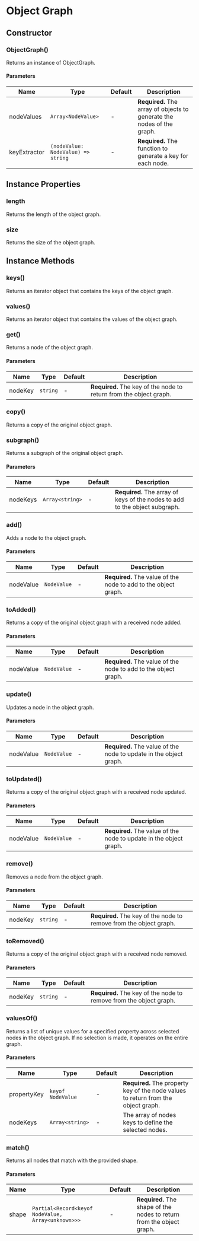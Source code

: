 <!-- markdownlint-disable-file no-duplicate-heading -->
# Object Graph

## Constructor

### ObjectGraph()

Returns an instance of ObjectGraph.

#### Parameters

| Name | Type | Default | Description |
| --- | --- | --- | --- |
| nodeValues | `Array<NodeValue>` | - | __Required.__ The array of objects to generate the nodes of the graph. |
| keyExtractor | `(nodeValue: NodeValue) => string` | - | __Required.__ The function to generate a key for each node. |

## Instance Properties

### length

Returns the length of the object graph.

### size

Returns the size of the object graph.

## Instance Methods

### keys()

Returns an iterator object that contains the keys of the object graph.

### values()

Returns an iterator object that contains the values of the object graph.

### get()

Returns a node of the object graph.

#### Parameters

| Name | Type | Default | Description |
| --- | --- | --- | --- |
| nodeKey | `string` | - | __Required.__ The key of the node to return from the object graph. |

### copy()

Returns a copy of the original object graph.

### subgraph()

Returns a subgraph of the original object graph.

#### Parameters

| Name | Type | Default | Description |
| --- | --- | --- | --- |
| nodeKeys | `Array<string>` | - | __Required.__ The array of keys of the nodes to add to the object subgraph. |

### add()

Adds a node to the object graph.

#### Parameters

| Name | Type | Default | Description |
| --- | --- | --- | --- |
| nodeValue | `NodeValue` | - | __Required.__ The value of the node to add to the object graph. |

### toAdded()

Returns a copy of the original object graph with a received node added.

#### Parameters

| Name | Type | Default | Description |
| --- | --- | --- | --- |
| nodeValue | `NodeValue` | - | __Required.__ The value of the node to add to the object graph. |

### update()

Updates a node in the object graph.

#### Parameters

| Name | Type | Default | Description |
| --- | --- | --- | --- |
| nodeValue | `NodeValue` | - | __Required.__ The value of the node to update in the object graph. |

### toUpdated()

Returns a copy of the original object graph with a received node updated.

#### Parameters

| Name | Type | Default | Description |
| --- | --- | --- | --- |
| nodeValue | `NodeValue` | - | __Required.__ The value of the node to update in the object graph. |

### remove()

Removes a node from the object graph.

#### Parameters

| Name | Type | Default | Description |
| --- | --- | --- | --- |
| nodeKey | `string` | - | __Required.__ The key of the node to remove from the object graph. |

### toRemoved()

Returns a copy of the original object graph with a received node removed.

#### Parameters

| Name | Type | Default | Description |
| --- | --- | --- | --- |
| nodeKey | `string` | - | __Required.__ The key of the node to remove from the object graph. |

### valuesOf()

Returns a list of unique values for a specified property across selected nodes in the object graph. If no selection is made, it operates on the entire graph.

#### Parameters

| Name | Type | Default | Description |
| --- | --- | --- | --- |
| propertyKey | `keyof NodeValue` | - | __Required.__ The property key of the node values to return from the object graph. |
| nodeKeys | `Array<string>` | - | The array of nodes keys to define the selected nodes. |

### match()

Returns all nodes that match with the provided shape.

#### Parameters

| Name | Type | Default | Description |
| --- | --- | --- | --- |
| shape | `Partial<Record<keyof NodeValue, Array<unknown>>>` | - | __Required.__ The shape of the nodes to return from the object graph. |
